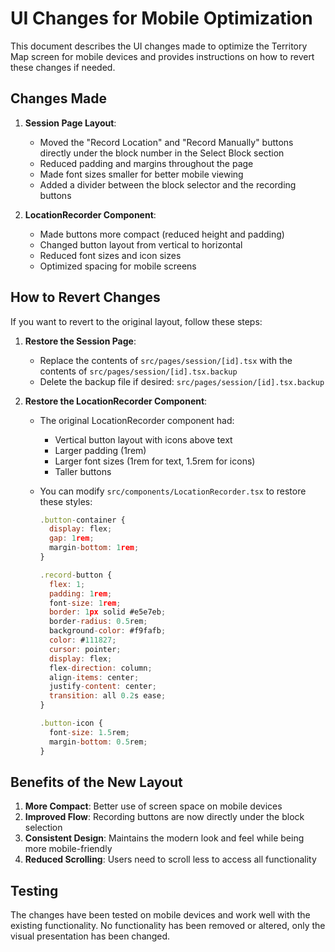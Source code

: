# UI Changes for Mobile Optimization

This document describes the UI changes made to optimize the Territory Map screen for mobile devices and provides instructions on how to revert these changes if needed.

## Changes Made

1. **Session Page Layout**:
   - Moved the "Record Location" and "Record Manually" buttons directly under the block number in the Select Block section
   - Reduced padding and margins throughout the page
   - Made font sizes smaller for better mobile viewing
   - Added a divider between the block selector and the recording buttons

2. **LocationRecorder Component**:
   - Made buttons more compact (reduced height and padding)
   - Changed button layout from vertical to horizontal
   - Reduced font sizes and icon sizes
   - Optimized spacing for mobile screens

## How to Revert Changes

If you want to revert to the original layout, follow these steps:

1. **Restore the Session Page**:
   - Replace the contents of `src/pages/session/[id].tsx` with the contents of `src/pages/session/[id].tsx.backup`
   - Delete the backup file if desired: `src/pages/session/[id].tsx.backup`

2. **Restore the LocationRecorder Component**:
   - The original LocationRecorder component had:
     - Vertical button layout with icons above text
     - Larger padding (1rem)
     - Larger font sizes (1rem for text, 1.5rem for icons)
     - Taller buttons

   - You can modify `src/components/LocationRecorder.tsx` to restore these styles:
     ```jsx
     .button-container {
       display: flex;
       gap: 1rem;
       margin-bottom: 1rem;
     }
     
     .record-button {
       flex: 1;
       padding: 1rem;
       font-size: 1rem;
       border: 1px solid #e5e7eb;
       border-radius: 0.5rem;
       background-color: #f9fafb;
       color: #111827;
       cursor: pointer;
       display: flex;
       flex-direction: column;
       align-items: center;
       justify-content: center;
       transition: all 0.2s ease;
     }
     
     .button-icon {
       font-size: 1.5rem;
       margin-bottom: 0.5rem;
     }
     ```

## Benefits of the New Layout

1. **More Compact**: Better use of screen space on mobile devices
2. **Improved Flow**: Recording buttons are now directly under the block selection
3. **Consistent Design**: Maintains the modern look and feel while being more mobile-friendly
4. **Reduced Scrolling**: Users need to scroll less to access all functionality

## Testing

The changes have been tested on mobile devices and work well with the existing functionality. No functionality has been removed or altered, only the visual presentation has been changed. 